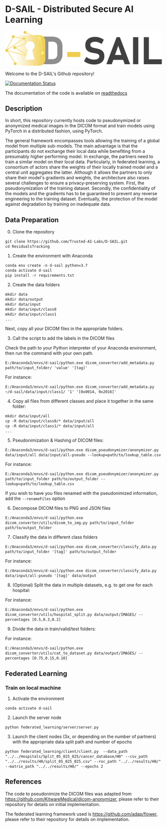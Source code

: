 # D-SAIL - Distributed Secure AI Learning

![D-SAIL](docs/img/d-sail_line.png)

Welcome to the D-SAIL's Github repository!

[![Documentation Status](https://readthedocs.org/projects/d-sail/badge/?version=latest)](https://d-sail.readthedocs.io/en/latest/?badge=latest)

The documentation of the code is available on [readthedocs](https://d-sail.readthedocs.io/en/latest/)

## Description

In short, this repository currently hosts code to pseudonymized or anonymized medical images in the DICOM format and train models using PyTorch in a distributed fashion, using PyTorch. 

The general framework encompasses tools allowing the training of a global model from multiple sub-models. The main advantage is that the participants do not exchange their local data while benefiting from a presumably higher performing model. In exchange, the partners need to train a similar model on their local data. Particularly, in federated learning, a consortium of actors share the weights of their locally trained model and a central unit aggregates the latter. Although it allows the partners to only share their model's gradients and weights, the architecture also raises several challenges to ensure a privacy-preserving system.  First, the pseudonymization of the training dataset. Secondly, the confidentiality of the models and the gradients has to be guaranteed to prevent any reverse engineering to the training dataset. Eventually, the protection of the model against degradation by training on inadequate data.  

## Data Preparation

0. Clone the repository

```
git clone https://github.com/Trusted-AI-Labs/D-SAIL.git
cd ResidualsTracking
```

1. Create the environment with Anaconda

```
conda env create -n d-sail python=3.7
conda activate d-sail
pip install -r requirements.txt
```

2. Create the data folders

```
mkdir data
mkdir data/output
mkdir data/input
mkdir data/input/class0
mkdir data/input/class1
...
```

Next, copy all your DICOM files in the appropriate folders.

3. Call the script to add the labels in the DICOM files

Check the path to your Python interpreter of your Anaconda environment, then run the command with your own path.

```
E:/Anaconda3/envs/d-sail/python.exe dicom_converter/add_metadata.py path/to/input_folder/ 'value' '[tag]'
```

For instance:
```
E:/Anaconda3/envs/d-sail/python.exe dicom_converter/add_metadata.py ~/d-sail/data/input/class1/ '1' '[0x0014, 0x2016]'
```

4. Copy all files from different classes and place it together in the same folder:

```
mkdir data/input/all
cp -R data/input/class0/* data/input/all
cp -R data/input/class1/* data/input/all
...
```

5. Pseudonimization & Hashing of DICOM files:

```
E:/Anaconda3/envs/d-sail/python.exe dicom_pseudonymizer/anonymizer.py data/input/all data/input/all-pseudo --lookup=path/to/lookup_table.csv
```

For instance:

```
E:/Anaconda3/envs/d-sail/python.exe dicom_pseudonymizer/anonymizer.py path/to/input_folder path/to/output_folder --lookup=path/to/lookup_table.csv
```

If you wish to have you files renamed with the pseudonimized information, add the `--renameFiles` option

6. Decompose DICOM files to PNG and JSON files

```
E:/Anaconda3/envs/d-sail/python.exe dicom_converter/utils/dicom_to_img.py path/to/input_folder path/to/output_folder
```

7. Classify the data in different class folders 

```
E:/Anaconda3/envs/d-sail/python.exe dicom_converter/classify_data.py path/to/input_folder '[tag]' path/to/output_folder
```

For instance:
```
E:/Anaconda3/envs/d-sail/python.exe dicom_converter/classify_data.py data/input/all-pseudo '[tag]' data/output
```

8. (Optional) Split the data in multiple datasets, e.g. to get one for each hospital:

For instance:

```
E:/Anaconda3/envs/d-sail/python.exe dicom_converter/utils/hospital_split.py data/output/IMAGES/ --percentages [0.5,0.3,0.2]
```

9. Divide the data in train/valid/test folders:

For instance:

```
E:/Anaconda3/envs/d-sail/python.exe dicom_converter/utils/cat_to_dataset.py data/output/IMAGES/ --percentages [0.75,0.15,0.10]
```

## Federated Learning

### Train on local machine

1. Activate the environment

```
conda activate d-sail
```

2. Launch the server node

```
python federated_learning/server/server.py
```

3. Launch the client nodes (3x, or depending on the number of partners) with the appropriate data split path and number of epochs

```
python federated_learning/client/client.py  --data_path "../../Hospitals/Split_05_025_025/cancer_database/H0" --csv_path "../../results/H0/split_05_025_025.csv" --roc_path "../../results/H0/" --matrix_path "../../results/H0/" --epochs 2
```

## References

The code to pseudonimize the DICOM files was adapted from https://github.com/KitwareMedical/dicom-anonymizer, please refer to their repository for details on initial implementation.

The federated learning framework used is https://github.com/adap/flower, please refer to their repository for details on implementation.
